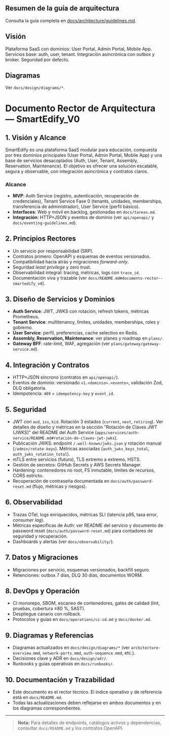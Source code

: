 
## Resumen de la guía de arquitectura


Consulta la guía completa en [docs/architecture/guidelines.md](docs/architecture/guidelines.md).

## Visión
Plataforma SaaS con dominios: User Portal, Admin Portal, Mobile App. Servicios base: auth, user, tenant. Integración asincrónica con outbox y broker. Seguridad por defecto.

## Diagramas
Ver `docs/design/diagrams/*`.

# Documento Rector de Arquitectura — SmartEdify_V0

## 1. Visión y Alcance
SmartEdify es una plataforma SaaS modular para educación, compuesta por tres dominios principales (User Portal, Admin Portal, Mobile App) y una base de servicios desacoplados (Auth, User, Tenant, Assembly, Reservation, Maintenance). El objetivo es ofrecer una solución escalable, segura y observable, con integración asincrónica y contratos claros.

### Alcance
- **MVP**: Auth Service (registro, autenticación, recuperación de credenciales), Tenant Service Fase 0 (tenants, unidades, memberships, transferencia de administrador), User Service (perfil básico).
- **Interfaces**: Web y móvil en backlog, gestionadas en `docs/tareas.md`.
- **Integración**: HTTP+JSON y eventos de dominio (ver `api/openapi/` y `docs/eventing-guidelines.md`).

## 2. Principios Rectores
- Un servicio por responsabilidad (SRP).
- Contratos primero: OpenAPI y esquemas de eventos versionados.
- Compatibilidad hacia atrás y migraciones *forward-only*.
- Seguridad *least privilege* y zero trust.
- Observabilidad integral: tracing, métricas, logs con `trace_id`.
- Documentación viva y trazable (ver `docs/README.md#documento-rector--smartedify_v0`).

## 3. Diseño de Servicios y Dominios
- **Auth Service**: JWT, JWKS con rotación, refresh tokens, métricas Prometheus.
- **Tenant Service**: multitenancy, límites, unidades, memberships, roles y gobierno.
- **User Service**: perfil, preferencias, cache selectivo en Redis.
- **Assembly, Reservation, Maintenance**: ver planes y roadmap en `plans/`.
- **Gateway BFF**: rate-limit, WAF, agregación (ver `plans/gateway/gateway-service.md`).

## 4. Integración y Contratos
- HTTP+JSON síncrono (contratos en `api/openapi/`).
- Eventos de dominio: versionado `v1.<dominio>.<evento>`, validación Zod, DLQ obligatoria.
- Idempotencia: `409` + `idempotency-key` y `event_id`.

## 5. Seguridad
- JWT con `aud`, `iss`, `kid`. Rotación 3 estados (`current`, `next`, `retiring`). Ver detalles de diseño y métricas en la sección "Rotación de Claves JWT (JWKS)" del README del Auth Service (`apps/services/auth-service/README.md#rotación-de-claves-jwt-jwks`).
- Publicación JWKS: endpoint `/.well-known/jwks.json` y rotación manual (`/admin/rotate-keys`). Métricas asociadas (`auth_jwks_keys_total`, `auth_jwks_rotation_total`).
- mTLS entre servicios (futuro), TLS extremo a extremo, HSTS.
- Gestión de secretos: GitHub Secrets y AWS Secrets Manager.
- Hardening: contenedores no root, FS inmutable, límites de recursos, CORS estricto.
- Recuperación de contraseña documentada en `docs/auth/password-reset.md` (flujo, métricas y riesgos).

## 6. Observabilidad
- Trazas OTel, logs enriquecidos, métricas SLI (latencia p95, tasa error, *consumer lag*).
- Métricas específicas de Auth: ver README del servicio y documento de password reset (`docs/auth/password-reset.md`) para contadores de seguridad y recuperación.
- Dashboards y alertas (ver `docs/observability/`).

## 7. Datos y Migraciones
- Migraciones por servicio, esquemas versionados, backfill seguro.
- Retenciones: outbox 7 días, DLQ 30 días, documentos WORM.

## 8. DevOps y Operación
- CI monorepo, SBOM, escaneo de contenedores, gates de calidad (lint, pruebas, cobertura ≥80 %, SAST).
- Despliegue canario con rollback.
- Protocolos y guías en `docs/operations/ci-cd.md` y `docs/docker.md`.

## 9. Diagramas y Referencias
- Diagramas actualizados en `docs/design/diagrams/*` (ver `architecture-overview.mmd`, `network-ports.mmd`, `auth-sequence.mmd`, etc.).
- Decisiones clave y ADR en `docs/design/adr/`.
- Runbooks y guías operativas en `docs/runbooks/`.

## 10. Documentación y Trazabilidad
- Este documento es el rector técnico. El índice operativo y de referencia está en `docs/README.md`.
- Todas las actualizaciones deben reflejarse en ambos documentos y en los diagramas correspondientes.

---
> **Nota:** Para detalles de endpoints, catálogos activos y dependencias, consultar `docs/README.md` y los contratos OpenAPI.
